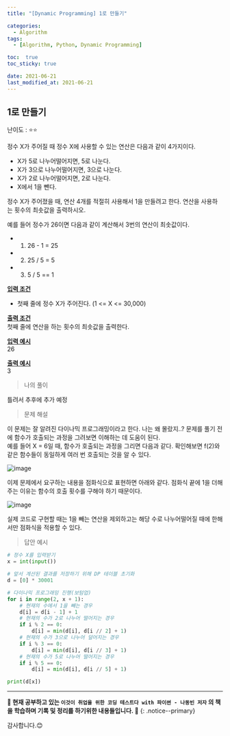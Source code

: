 ```yaml
---
title: "[Dynamic Programming] 1로 만들기"

categories:
  - Algorithm
tags:
  - [Algorithm, Python, Dynamic Programming]

toc:  true
toc_sticky: true

date: 2021-06-21
last_modified_at: 2021-06-21
---
```


## 1로 만들기  

난이도 : ⭐⭐  

정수 X가 주어질 때 정수 X에 사용할 수 있는 연산은 다음과 같이 4가지이다.  

- X가 5로 나누어떨어지면, 5로 나눈다.  
- X가 3으로 나누어떨어지면, 3으로 나눈다.  
- X가 2로 나누어떨어지면, 2로 나눈다.
- X에서 1을 뺀다.  

정수 X가 주어졌을 때, 연산 4개를 적절히 사용해서 1을 만들려고 한다. 연산을 사용하는 횟수의 최솟값을 출력하시오.  

예를 들어 정수가 26이면 다음과 같이 계산해서 3번의 연산이 최솟값이다.  

- 1. 26 - 1 = 25
- 2. 25 / 5 = 5  
- 3. 5 / 5 == 1  

**<u>입력 조건</u>**  
- 첫째 줄에 정수 X가 주어진다. (1 <= X <= 30,000)  

**<u>출력 조건</u>**  
첫째 줄에 연산을 하는 횟수의 최솟값을 출력한다.  

**<u>입력 예시</u>**  
26  

**<u>출력 예시</u>**  
3  


> 나의 풀이  

틀려서 추후에 추가 예정  

> 문제 해설  

이 문제는 잘 알려진 다이나믹 프로그래밍이라고 한다. 나는 왜 몰랐지..? 문제를 풀기 전에 함수가 호출되는 과정을 그려보면 이해하는 데 도움이 된다.  
예를 들어 X = 6일 때, 함수가 호출되는 과정을 그리면 다음과 같다. 확인해보면 f(2)와 같은 함수들이 동일하게 여러 번 호출되는 것을 알 수 있다.  

![image](https://user-images.githubusercontent.com/37467408/122705599-091e3e80-d291-11eb-8aa8-230509e888e4.PNG)  

이제 문제에서 요구하는 내용을 점화식으로 표현하면 아래와 같다. 점화식 끝에 1을 더해주는 이유는 함수의 호출 횟수를 구해야 하기 때문이다.  

![image](https://user-images.githubusercontent.com/37467408/122705660-28b56700-d291-11eb-9377-330e66391eb4.PNG)  

실제 코드로 구현할 때는 1을 빼는 연산을 제외하고는 해당 수로 나누어떨어질 때에 한해서만 점화식을 적용할 수 있다.  

> 답안 예시  

```python
# 정수 X를 입력받기
x = int(input())

# 앞서 계산된 결과를 저장하기 위해 DP 테이블 초기화
d = [0] * 30001

# 다이나믹 프로그래밍 진행(보텀업)
for i in range(2, x + 1):
    # 현재의 수에서 1을 빼는 경우
    d[i] = d[i - 1] + 1
    # 현재의 수가 2로 나누어 떨어지는 경우
    if i % 2 == 0:
        d[i] = min(d[i], d[i // 2] + 1)
    # 현재의 수가 3으로 나누어 덜어지는 경우
    if i % 3 == 0:
        d[i] = min(d[i], d[i // 3] + 1)
    # 현재의 수가 5로 나누어 떨어지는 경우
    if i % 5 == 0:
        d[i] = min(d[i], d[i // 5] + 1)

print(d[x])
```

---
**🐢 현재 공부하고 있는 `이것이 취업을 위한 코딩 테스트다 with 파이썬 - 나동빈 저자` 의 책을 학습하며 기록 및 정리를 하기위한 내용들입니다. 🐢**
{: .notice--primary}

감사합니다.😊
